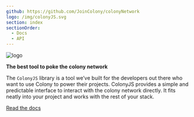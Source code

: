 ```yaml
---
github: https://github.com/JoinColony/colonyNetwork
logo: /img/colonyJS.svg
section: index
sectionOrder:
  - Docs
  - API
---
```


![logo](/img/colony-js.png)

**The best tool to poke the colony network**

The `ColonyJS` library is a tool we’ve built for the developers out there who want to use Colony to power their projects. ColonyJS provides a simple and predictable interface to interact with the colony network directly. It fits neatly into your project and works with the rest of your stack.

[Read the docs](docs-quickstart/ "Docs")

